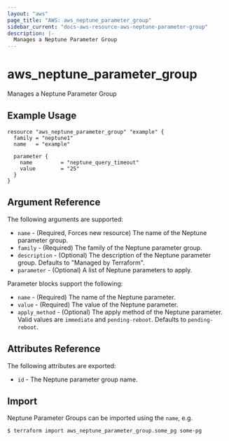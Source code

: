 ```yaml
---
layout: "aws"
page_title: "AWS: aws_neptune_parameter_group"
sidebar_current: "docs-aws-resource-aws-neptune-parameter-group"
description: |-
  Manages a Neptune Parameter Group
---
```


# aws_neptune_parameter_group

Manages a Neptune Parameter Group

## Example Usage

```hcl
resource "aws_neptune_parameter_group" "example" {
  family = "neptune1"
  name   = "example"

  parameter {
    name         = "neptune_query_timeout"
    value        = "25"
  }
}
```

## Argument Reference

The following arguments are supported:

* `name` - (Required, Forces new resource) The name of the Neptune parameter group.
* `family` - (Required) The family of the Neptune parameter group.
* `description` - (Optional) The description of the Neptune parameter group. Defaults to "Managed by Terraform".
* `parameter` - (Optional) A list of Neptune parameters to apply.

Parameter blocks support the following:

* `name`  - (Required) The name of the Neptune parameter.
* `value` - (Required) The value of the Neptune parameter.
* `apply_method` - (Optional) The apply method of the Neptune parameter. Valid values are `immediate` and `pending-reboot`. Defaults to `pending-reboot`.


## Attributes Reference

The following attributes are exported:

* `id` - The Neptune parameter group name.

## Import

Neptune Parameter Groups can be imported using the `name`, e.g.

```
$ terraform import aws_neptune_parameter_group.some_pg some-pg
```
